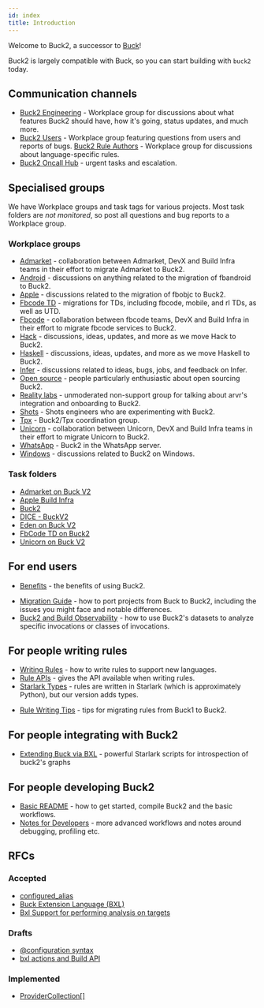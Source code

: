 ```yaml
---
id: index
title: Introduction
---
```


Welcome to Buck2, a successor to [Buck](https://buck.build)!

Buck2 is largely compatible with Buck, so you can start building with `buck2` today.

<FbInternalOnly>

## Communication channels

* [Buck2 Engineering](https://fb.workplace.com/groups/buck2prototyping) - Workplace group for discussions about what features Buck2 should have, how it's going, status updates, and much more.
* [Buck2 Users](https://fb.workplace.com/groups/buck2users) - Workplace group featuring questions from users and reports of bugs.
[Buck2 Rule Authors](https://fb.workplace.com/groups/347532827186692) - Workplace group for discussions about language-specific rules.
* [Buck2 Oncall Hub](https://www.internalfb.com/intern/monitor/oncall_profile?oncall=buck2) - urgent tasks and escalation.

## Specialised groups

We have Workplace groups and task tags for various projects. Most task folders are *not monitored*, so post all questions and bug reports to a Workplace group.

### Workplace groups

* [Admarket](https://fb.workplace.com/groups/2011248092366093) - collaboration between Admarket, DevX and Build Infra teams in their effort to migrate Admarket to Buck2.
* [Android](https://fb.workplace.com/groups/4318511658259181) - discussions on anything related to the migration of fbandroid to Buck2.
* [Apple](https://fb.workplace.com/groups/305599448025888/) - discussions related to the migration of fbobjc to Buck2.
* [Fbcode TD](https://fb.workplace.com/groups/603286664133355/) - migrations for TDs, including fbcode, mobile, and rl TDs, as well as UTD.
* [Fbcode](https://fb.workplace.com/groups/1080276222750085) - collaboration between fbcode teams, DevX and Build Infra in their effort to migrate fbcode services to Buck2.
* [Hack](https://fb.workplace.com/groups/496546384752884) - discussions, ideas, updates, and more as we move Hack to Buck2.
* [Haskell](https://fb.workplace.com/groups/202582585277200/) - discussions, ideas, updates, and more as we move Haskell to Buck2.
* [Infer](https://fb.workplace.com/groups/601798364244831/) - discussions related to ideas, bugs, jobs, and feedback on Infer.
* [Open source](https://fb.workplace.com/groups/3434452653448246) - people particularly enthusiastic about open sourcing Buck2.
* [Reality labs](https://fb.workplace.com/groups/930797200910874/) - unmoderated non-support group for talking about arvr's integration and onboarding to Buck2.
* [Shots](https://fb.workplace.com/groups/4899204743424118) - Shots engineers who are experimenting with Buck2.
* [Tpx](https://fb.workplace.com/groups/900436963938958/) - Buck2/Tpx coordination group.
* [Unicorn](https://fb.workplace.com/groups/503973410692177) - collaboration between Unicorn, DevX and Build Infra teams in their effort to migrate Unicorn to Buck2.
* [WhatsApp](https://fb.workplace.com/groups/whatsapp.buck2) - Buck2 in the WhatsApp server.
* [Windows](https://fb.workplace.com/groups/580747310463852/) - discussions related to Buck2 on Windows.

### Task folders

* [Admarket on Buck V2](https://www.internalfb.com/tasks?q=163089765955500)
* [Apple Build Infra](https://www.internalfb.com/tasks?q=1710478139132259)
* [Buck2](https://www.internalfb.com/tasks?q=446583836738538)
* [DICE - BuckV2](https://www.internalfb.com/tasks?q=413466250534831)
* [Eden on Buck V2](https://www.internalfb.com/tasks?q=406698320868619)
* [FbCode TD on Buck2](https://www.internalfb.com/tasks?q=980682532796984)
* [Unicorn on Buck V2](https://www.internalfb.com/tasks?q=262220628906648)

</FbInternalOnly>

## For end users

* [Benefits](benefits.md) - the benefits of using Buck2.

<FbInternalOnly>

* [Migration Guide](migration_guide.fb.md) - how to port projects from Buck to Buck2, including the issues you might face and notable differences.
* [Buck2 and Build Observability](developers/observability.fb.md) - how to use Buck2's datasets to analyze specific invocations or classes of invocations.

</FbInternalOnly>

## For people writing rules

* [Writing Rules](rule_authors/writing_rules.md) - how to write rules to support new languages.
* [Rule APIs](rule_authors/rule_api.md) - gives the API available when writing rules.
* [Starlark Types](https://github.com/facebookexperimental/starlark-rust/blob/main/docs/types.md) - rules are written in Starlark (which is approximately Python), but our version adds types.

<FbInternalOnly>

* [Rule Writing Tips](rule_authors/rule_writing_tips.fb.md) - tips for migrating rules from Buck1 to Buck2.

</FbInternalOnly>

## For people integrating with Buck2

* [Extending Buck via BXL](developers/bxl.md) - powerful Starlark scripts for introspection of buck2's graphs

<FbInternalOnly>

## For people developing Buck2

* [Basic README](https://www.internalfb.com/code/fbsource/fbcode/buck2/README.md) - how to get started, compile Buck2 and the basic workflows.
* [Notes for Developers](developers/developers.fb.md) - more advanced workflows and notes around debugging, profiling etc.

</FbInternalOnly>

## RFCs

### Accepted

* [configured_alias](rfcs/configured-alias.md)
* [Buck Extension Language (BXL)](rfcs/bxl.md)
* [Bxl Support for performing analysis on targets](rfcs/bxl-analysis.md)

### Drafts

* [@configuration syntax](rfcs/drafts/configuration-at-syntax.md)
* [bxl actions and Build API](rfcs/drafts/bxl-actions.md)

### Implemented

* [ProviderCollection[]](rfcs/implemented/provider-collection-at.md)
